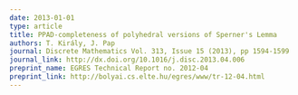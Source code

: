 ```yaml
---
date: 2013-01-01
type: article
title: PPAD-completeness of polyhedral versions of Sperner's Lemma
authors: T. Király, J. Pap
journal: Discrete Mathematics Vol. 313, Issue 15 (2013), pp 1594-1599
journal_link: http://dx.doi.org/10.1016/j.disc.2013.04.006
preprint_name: EGRES Technical Report no. 2012-04
preprint_link: http://bolyai.cs.elte.hu/egres/www/tr-12-04.html
---
```

